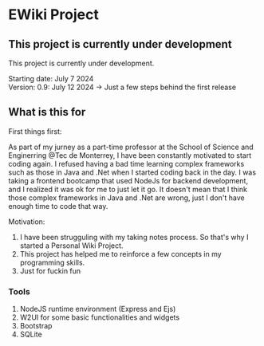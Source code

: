 # EWiki Project

## This project is currently under development

This project is currently under development.

Starting date: July 7 2024  
Version: 0.9: July 12 2024 -> Just a few steps behind the first release


## What is this for 

First things first: 
 
 As part of my jurney as a part-time professor at the School of Science and Enginerring @Tec de Monterrey, I have been constantly motivated to start coding again.
 I refused having a bad time learning complex frameworks such as those in Java and .Net when I started coding back in the day. I was taking a frontend bootcamp that used
 NodeJs for backend development, and I realized it was ok for me to just let it go. It doesn't mean that I think those complex frameworks in Java and .Net are wrong, just I don't have enough time to code that way.

 Motivation:

 1. I have been strugguling with my taking notes process. So that's why I started a Personal Wiki Project.
 2. This project has helped me to reinforce a few concepts in my programming skills.
 3. Just for fuckin fun

 ### Tools
 1. NodeJS runtime environment (Express and Ejs)
 2. W2UI for some basic functionalities and widgets
 3. Bootstrap
 4. SQLite


